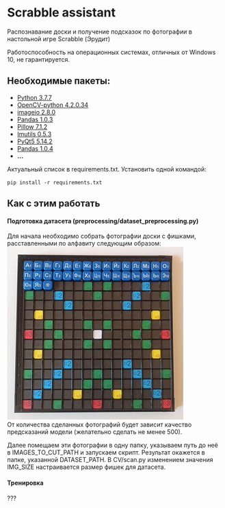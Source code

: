 # Scrabble assistant
Распознавание доски и получение подсказок по фотографии в настольной игре Scrabble (Эрудит)

Работоспособность на операционных системах, 
отличных от Windows 10, не гарантируется.
## Необходимые пакеты:
- [Python 3.7.7](https://www.python.org/)
- [OpenCV-python 4.2.0.34](https://pypi.org/project/opencv-python/)
- [imageio 2.8.0](https://imageio.readthedocs.io/en/stable/installation.html)
- [Pandas 1.0.3](https://github.com/pandas-dev/pandas/releases)
- [Pillow 7.1.2](https://python-pillow.org/)
- [Imutils 0.5.3](https://github.com/jrosebr1/imutils)
- [PyQt5 5.14.2](https://pypi.org/project/PyQt5/)
- [Pandas 1.0.4](https://pandas.pydata.org/)
- **...**

Актуальный список в requirements.txt. Установить одной командой:
```commandline
pip install -r requirements.txt
```
## Как с этим работать
#### Подготовка датасета (preprocessing/dataset_preprocessing.py)
Для начала необходимо собрать фотографии доски с фишками, 
расставленными по алфавиту следующим образом:  
![Доска для датасета](resources/for_readme/raw.jpg)  
От количества сделанных фотографий будет зависит качество предсказаний модели
(желательно сделать не менее 500).

Далее помещаем эти фотографии в одну папку, указываем путь до неё в 
IMAGES_TO_CUT_PATH и запускаем скрипт. Результат окажется в папке, 
указанной DATASET_PATH. В CV/scan.py изменением значения 
IMG_SIZE настраивается размер фишек для датасета.

#### Тренировка
???